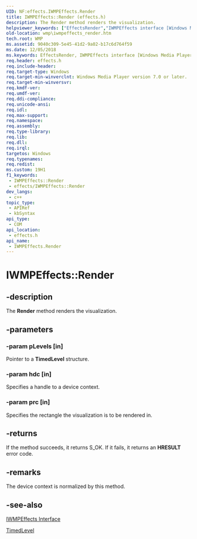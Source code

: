```yaml
---
UID: NF:effects.IWMPEffects.Render
title: IWMPEffects::Render (effects.h)
description: The Render method renders the visualization.
helpviewer_keywords: ["EffectsRender","IWMPEffects interface [Windows Media Player]","Render method","IWMPEffects.Render","IWMPEffects::Render","Render","Render method [Windows Media Player]","Render method [Windows Media Player]","IWMPEffects interface","effects/IWMPEffects::Render","wmp.iwmpeffects_render"]
old-location: wmp\iwmpeffects_render.htm
tech.root: WMP
ms.assetid: 9040c309-5e45-41d2-9a02-b17c6d764f59
ms.date: 12/05/2018
ms.keywords: EffectsRender, IWMPEffects interface [Windows Media Player],Render method, IWMPEffects.Render, IWMPEffects::Render, Render, Render method [Windows Media Player], Render method [Windows Media Player],IWMPEffects interface, effects/IWMPEffects::Render, wmp.iwmpeffects_render
req.header: effects.h
req.include-header: 
req.target-type: Windows
req.target-min-winverclnt: Windows Media Player version 7.0 or later.
req.target-min-winversvr: 
req.kmdf-ver: 
req.umdf-ver: 
req.ddi-compliance: 
req.unicode-ansi: 
req.idl: 
req.max-support: 
req.namespace: 
req.assembly: 
req.type-library: 
req.lib: 
req.dll: 
req.irql: 
targetos: Windows
req.typenames: 
req.redist: 
ms.custom: 19H1
f1_keywords:
 - IWMPEffects::Render
 - effects/IWMPEffects::Render
dev_langs:
 - c++
topic_type:
 - APIRef
 - kbSyntax
api_type:
 - COM
api_location:
 - effects.h
api_name:
 - IWMPEffects.Render
---
```


# IWMPEffects::Render


## -description

The <b>Render</b> method renders the visualization.

## -parameters

### -param pLevels [in]

Pointer to a <b>TimedLevel</b> structure.

### -param hdc [in]

Specifies a handle to a device context.

### -param prc [in]

Specifies the rectangle the visualization is to be rendered in.

## -returns

If the method succeeds, it returns S_OK. If it fails, it returns an <b>HRESULT</b> error code.

## -remarks

The device context is normalized by this method.

## -see-also

<a href="https://docs.microsoft.com/windows/desktop/api/effects/nn-effects-iwmpeffects">IWMPEffects Interface</a>



<a href="https://docs.microsoft.com/previous-versions/windows/desktop/api/effects/ns-effects-timedlevel">TimedLevel</a>

